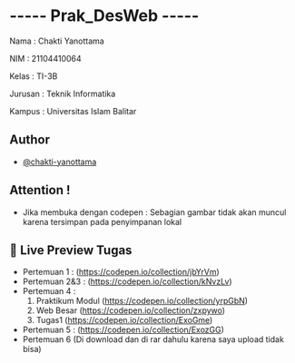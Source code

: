 # ----- Prak_DesWeb -----

Nama    : Chakti Yanottama

NIM     : 21104410064

Kelas   : TI-3B

Jurusan : Teknik Informatika

Kampus  : Universitas Islam Balitar


## Author

- [@chakti-yanottama](https://github.com/chakti-yanottama)


##  Attention !
- Jika membuka dengan codepen : Sebagian gambar tidak akan muncul karena tersimpan pada penyimpanan lokal


## 🔗 Live Preview Tugas

- Pertemuan 1 : (https://codepen.io/collection/jbYrVm)
- Pertemuan 2&3 : (https://codepen.io/collection/kNvzLv)
- Pertemuan 4 : 
  1. Praktikum Modul  (https://codepen.io/collection/yrpGbN)
  2. Web Besar        (https://codepen.io/collection/zxpywo) 
  2. Tugas1           (https://codepen.io/collection/ExoGme)
- Pertemuan 5 : (https://codepen.io/collection/ExozGG)
- Pertemuan 6 (Di download dan di rar dahulu karena saya upload tidak bisa)
